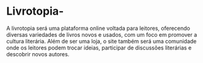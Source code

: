 # Livrotopia-
A livrotopia será uma plataforma online voltada para leitores, oferecendo diversas variedades de livros novos e usados, com um foco em promover a cultura literária. Além de ser uma loja, o site também será uma comunidade onde os leitores podem trocar ideias, participar de discussões literárias e descobrir novos autores.
